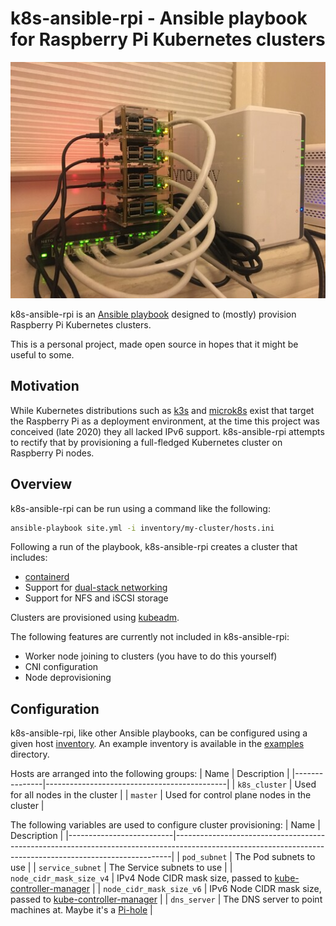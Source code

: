 # k8s-ansible-rpi - Ansible playbook for Raspberry Pi Kubernetes clusters

![Example Raspberry Pi cluster](img/cluster.jpg)

k8s-ansible-rpi is an [Ansible playbook](https://docs.ansible.com/ansible/latest/user_guide/playbooks_intro.html)
designed to (mostly) provision Raspberry Pi Kubernetes clusters.

This is a personal project, made open source in hopes that it might be useful to
some.

## Motivation

While Kubernetes distributions such as [k3s](https://k3s.io/) and
[microk8s](https://microk8s.io/) exist that target the Raspberry Pi as a
deployment environment, at the time this project was conceived (late 2020) they
all lacked IPv6 support. k8s-ansible-rpi attempts to rectify that by
provisioning a full-fledged Kubernetes cluster on Raspberry Pi nodes.

## Overview

k8s-ansible-rpi can be run using a command like the following:

```bash
ansible-playbook site.yml -i inventory/my-cluster/hosts.ini
```

Following a run of the playbook, k8s-ansible-rpi creates a cluster that
includes:
* [containerd](https://containerd.io/)
* Support for [dual-stack networking](https://kubernetes.io/docs/concepts/services-networking/dual-stack/)
* Support for NFS and iSCSI storage

Clusters are provisioned using
[kubeadm](https://kubernetes.io/docs/reference/setup-tools/kubeadm/).

The following features are currently not included in k8s-ansible-rpi:
* Worker node joining to clusters (you have to do this yourself)
* CNI configuration
* Node deprovisioning

## Configuration

k8s-ansible-rpi, like other Ansible playbooks, can be configured using a given
host
[inventory](https://docs.ansible.com/ansible/latest/user_guide/intro_inventory.html). An
example inventory is available in the [examples](examples) directory.

Hosts are arranged into the following groups:
| Name          | Description                                 |
|---------------|---------------------------------------------|
| `k8s_cluster` | Used for all nodes in the cluster           |
| `master`      | Used for control plane nodes in the cluster |

The following variables are used to configure cluster provisioning:
| Name                     | Description                                                                                                                                               |
|--------------------------|-----------------------------------------------------------------------------------------------------------------------------------------------------------|
| `pod_subnet`             | The Pod subnets to use                                                                                                                                    |
| `service_subnet`         | The Service subnets to use                                                                                                                                |
| `node_cidr_mask_size_v4` | IPv4 Node CIDR mask size, passed to [kube-controller-manager](https://kubernetes.io/docs/reference/command-line-tools-reference/kube-controller-manager/) |
| `node_cidr_mask_size_v6` | IPv6 Node CIDR mask size, passed to [kube-controller-manager](https://kubernetes.io/docs/reference/command-line-tools-reference/kube-controller-manager/) |
| `dns_server`             | The DNS server to point machines at. Maybe it's a [Pi-hole](https://pi-hole.net/)                                                                         |
